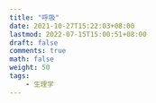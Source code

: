 ```yaml
---
title: "呼吸"
date: 2021-10-27T15:22:03+08:00
lastmod: 2022-07-15T15:00:51+08:00
draft: false
comments: true
math: false
weight: 50
tags:
    - 生理学
---
```



